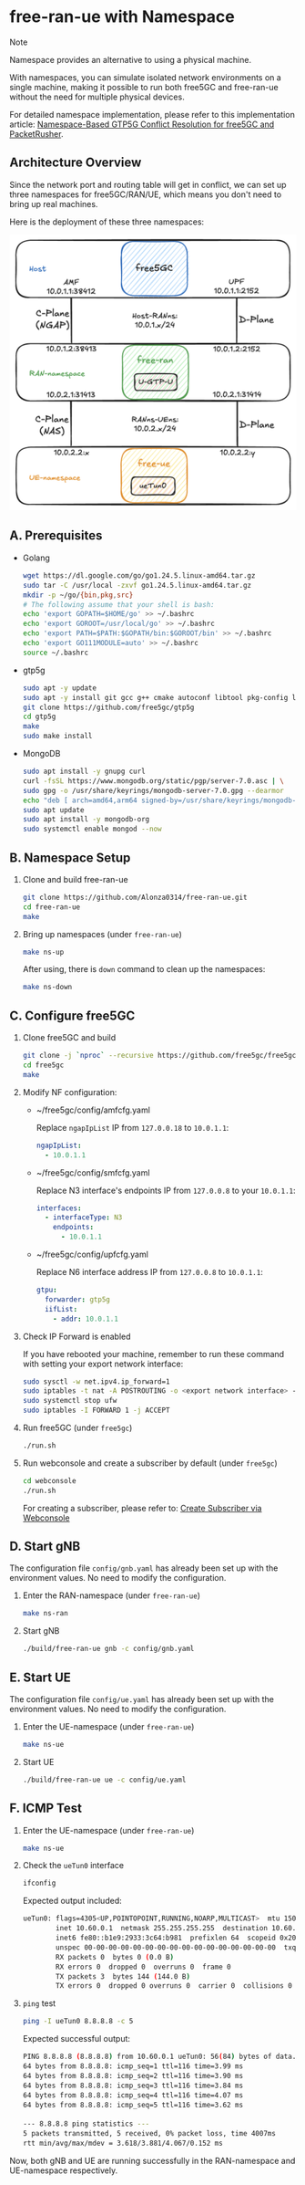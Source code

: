 # free-ran-ue with Namespace

> [!Note]
> Namespace provides an alternative to using a physical machine.
>
> With namespaces, you can simulate isolated network environments on a single machine, making it possible to run both free5GC and free-ran-ue without the need for multiple physical devices.
>
> For detailed namespace implementation, please refer to this implementation article: [Namespace-Based GTP5G Conflict Resolution for free5GC and PacketRusher](https://free5gc.org/blog/20250430/20250430/).

## Architecture Overview

Since the network port and routing table will get in conflict, we can set up three namespaces for free5GC/RAN/UE, which means you don't need to bring up real machines.

Here is the deployment of these three namespaces:

![free-ran-ue-namespace](../image/free-ran-ue-namespace.png)

## A. Prerequisites

- Golang

    ```bash
    wget https://dl.google.com/go/go1.24.5.linux-amd64.tar.gz
    sudo tar -C /usr/local -zxvf go1.24.5.linux-amd64.tar.gz
    mkdir -p ~/go/{bin,pkg,src}
    # The following assume that your shell is bash:
    echo 'export GOPATH=$HOME/go' >> ~/.bashrc
    echo 'export GOROOT=/usr/local/go' >> ~/.bashrc
    echo 'export PATH=$PATH:$GOPATH/bin:$GOROOT/bin' >> ~/.bashrc
    echo 'export GO111MODULE=auto' >> ~/.bashrc
    source ~/.bashrc
    ```

- gtp5g

    ```bash
    sudo apt -y update
    sudo apt -y install git gcc g++ cmake autoconf libtool pkg-config libmnl-dev libyaml-dev
    git clone https://github.com/free5gc/gtp5g
    cd gtp5g
    make
    sudo make install
    ```

- MongoDB

    ```bash
    sudo apt install -y gnupg curl
    curl -fsSL https://www.mongodb.org/static/pgp/server-7.0.asc | \
    sudo gpg -o /usr/share/keyrings/mongodb-server-7.0.gpg --dearmor
    echo "deb [ arch=amd64,arm64 signed-by=/usr/share/keyrings/mongodb-server-7.0.gpg ] https://repo.mongodb.org/apt/ubuntu jammy/mongodb-org/7.0 multiverse" | sudo tee /etc/apt/sources.list.d/mongodb-org-7.0.list
    sudo apt update
    sudo apt install -y mongodb-org
    sudo systemctl enable mongod --now
    ```

## B. Namespace Setup

1. Clone and build free-ran-ue

    ```bash
    git clone https://github.com/Alonza0314/free-ran-ue.git
    cd free-ran-ue
    make
    ```

2. Bring up namespaces (under `free-ran-ue`)

    ```bash
    make ns-up
    ```

    After using, there is `down` command to clean up the namespaces:

    ```bash
    make ns-down
    ```

## C. Configure free5GC

1. Clone free5GC and build

    ```bash
    git clone -j `nproc` --recursive https://github.com/free5gc/free5gc
    cd free5gc
    make
    ```

2. Modify NF configuration:

    - ~/free5gc/config/amfcfg.yaml

        Replace `ngapIpList` IP from `127.0.0.18` to `10.0.1.1`:

        ```yaml
        ngapIpList:
          - 10.0.1.1
        ```

    - ~/free5gc/config/smfcfg.yaml

        Replace N3 interface's endpoints IP from `127.0.0.8` to your `10.0.1.1`:

        ```yaml
        interfaces:
          - interfaceType: N3
            endpoints:
              - 10.0.1.1
        ```

    - ~/free5gc/config/upfcfg.yaml

        Replace N6 interface address IP from `127.0.0.8` to `10.0.1.1`:

        ```yaml
        gtpu:
          forwarder: gtp5g
          iifList:
            - addr: 10.0.1.1
        ```

3. Check IP Forward is enabled

    If you have rebooted your machine, remember to run these command with setting your export network interface:

    ```bash
    sudo sysctl -w net.ipv4.ip_forward=1
    sudo iptables -t nat -A POSTROUTING -o <export network interface> -j MASQUERADE
    sudo systemctl stop ufw
    sudo iptables -I FORWARD 1 -j ACCEPT
    ```

4. Run free5GC (under `free5gc`)

    ```bash
    ./run.sh
    ```

5. Run webconsole and create a subscriber by default (under `free5gc`)

    ```bash
    cd webconsole
    ./run.sh
    ```

    For creating a subscriber, please refer to: [Create Subscriber via Webconsole](https://free5gc.org/guide/Webconsole/Create-Subscriber-via-webconsole/)

## D. Start gNB

The configuration file `config/gnb.yaml` has already been set up with the environment values. No need to modify the configuration.

1. Enter the RAN-namespace (under `free-ran-ue`)

    ```bash
    make ns-ran
    ```

2. Start gNB

    ```bash
    ./build/free-ran-ue gnb -c config/gnb.yaml
    ```

## E. Start UE

The configuration file `config/ue.yaml` has already been set up with the environment values. No need to modify the configuration.

1. Enter the UE-namespace (under `free-ran-ue`)

    ```bash
    make ns-ue
    ```

2. Start UE

    ```bash
    ./build/free-ran-ue ue -c config/ue.yaml
    ```

## F. ICMP Test

1. Enter the UE-namespace (under `free-ran-ue`)

    ```bash
    make ns-ue
    ```

2. Check the `ueTun0` interface

    ```bash
    ifconfig
    ```

    Expected output included:

    ```bash
    ueTun0: flags=4305<UP,POINTOPOINT,RUNNING,NOARP,MULTICAST>  mtu 1500
            inet 10.60.0.1  netmask 255.255.255.255  destination 10.60.0.1
            inet6 fe80::b1e9:2933:3c64:b981  prefixlen 64  scopeid 0x20<link>
            unspec 00-00-00-00-00-00-00-00-00-00-00-00-00-00-00-00  txqueuelen 500  (UNSPEC)
            RX packets 0  bytes 0 (0.0 B)
            RX errors 0  dropped 0  overruns 0  frame 0
            TX packets 3  bytes 144 (144.0 B)
            TX errors 0  dropped 0 overruns 0  carrier 0  collisions 0
    ```

3. `ping` test

    ```bash
    ping -I ueTun0 8.8.8.8 -c 5
    ```

    Expected successful output:

    ```bash
    PING 8.8.8.8 (8.8.8.8) from 10.60.0.1 ueTun0: 56(84) bytes of data.
    64 bytes from 8.8.8.8: icmp_seq=1 ttl=116 time=3.99 ms
    64 bytes from 8.8.8.8: icmp_seq=2 ttl=116 time=3.90 ms
    64 bytes from 8.8.8.8: icmp_seq=3 ttl=116 time=3.84 ms
    64 bytes from 8.8.8.8: icmp_seq=4 ttl=116 time=4.07 ms
    64 bytes from 8.8.8.8: icmp_seq=5 ttl=116 time=3.62 ms

    --- 8.8.8.8 ping statistics ---
    5 packets transmitted, 5 received, 0% packet loss, time 4007ms
    rtt min/avg/max/mdev = 3.618/3.881/4.067/0.152 ms
    ```

Now, both gNB and UE are running successfully in the RAN-namespace and UE-namespace respectively.
